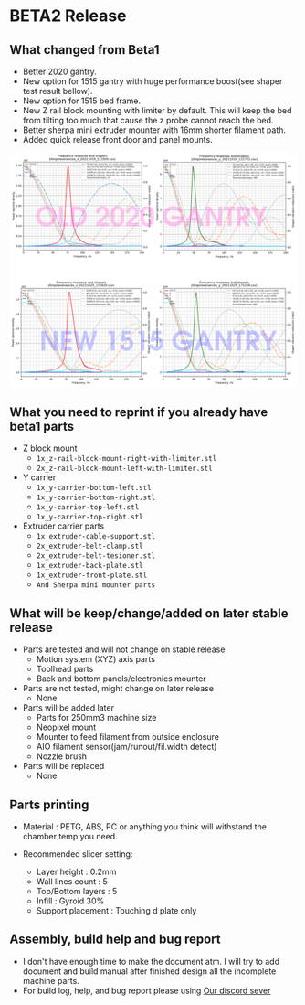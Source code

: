 # BETA2 Release

## What changed from Beta1

- Better 2020 gantry.
- New option for 1515 gantry with huge performance boost(see shaper test result bellow).
- New option for 1515 bed frame.
- New Z rail block mounting with limiter by default. This will keep the bed from tilting too much that cause the z probe cannot reach the bed.
- Better sherpa mini extruder mounter with 16mm shorter filament path.
- Added quick release front door and panel mounts.

![Banner](./../Doc/img/gantry-compare.png)

## What you need to reprint if you already have beta1 parts

- Z block mount
  - <code>1x_z-rail-block-mount-right-with-limiter.stl</code>
  - <code>2x_z-rail-block-mount-left-with-limiter.stl</code>
- Y carrier
  - <code>1x_y-carrier-bottom-left.stl</code>
  - <code>1x_y-carrier-bottom-right.stl</code>
  - <code>1x_y-carrier-top-left.stl</code>
  - <code>1x_y-carrier-top-right.stl</code>
- Extruder carrier parts
  - <code>1x_extruder-cable-support.stl</code>
  - <code>2x_extruder-belt-clamp.stl</code>
  - <code>2x_extruder-belt-tesioner.stl</code>
  - <code>1x_extruder-back-plate.stl</code>
  - <code>1x_extruder-front-plate.stl</code>
  - <code>And Sherpa mini mounter parts</code>

## What will be keep/change/added on later stable release

- Parts are tested and will not change on stable release
  - Motion system (XYZ) axis parts
  - Toolhead parts
  - Back and bottom panels/electronics mounter
- Parts are not tested, might change on later release
  - None
- Parts will be added later
  - Parts for 250mm3 machine size
  - Neopixel mount
  - Mounter to feed filament from outside enclosure
  - AIO filament sensor(jam/runout/fil.width detect)
  - Nozzle brush
- Parts will be replaced
  - None

## Parts printing

- Material : PETG, ABS, PC or anything you think will withstand the chamber temp you need.

- Recommended slicer setting:
  - Layer height : 0.2mm
  - Wall lines count : 5
  - Top/Bottom layers : 5
  - Infill : Gyroid 30%
  - Support placement : Touching d plate only

## Assembly, build help and bug report

- I don't have enough time to make the document atm. I will try to add document and build manual after finished design all the incomplete machine parts.
- For build log, help, and bug report please using [Our discord sever](https://discord.gg/WZVP2HuAag)
